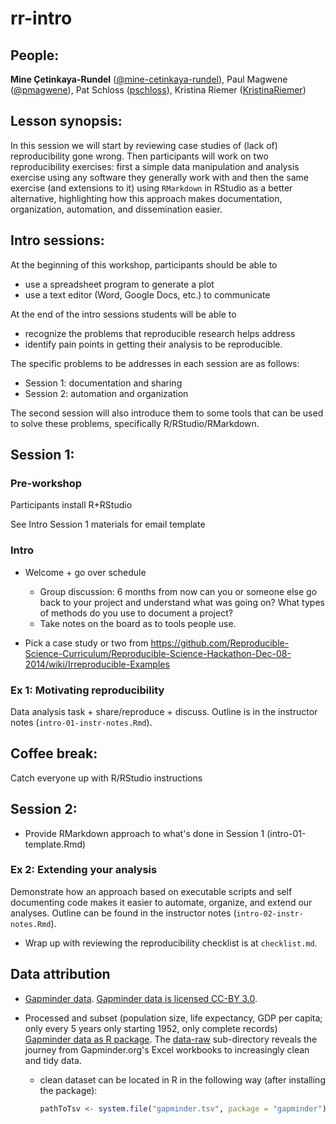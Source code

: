 rr-intro
========

## People:

**Mine Çetinkaya-Rundel** ([@mine-cetinkaya-rundel](https://github.com/mine-cetinkaya-rundel)), Paul Magwene ([@pmagwene](https://github.com/pmagwene)), Pat Schloss ([pschloss](https://github.com/pschloss)), Kristina Riemer ([KristinaRiemer](https://github.com/KristinaRiemer))

## Lesson synopsis:

In this session we will start by reviewing case studies of (lack of) reproducibility gone wrong. Then participants will work on two reproducibility exercises: first a simple data manipulation and analysis exercise using any software they generally work with and then the same exercise (and extensions to it) using `RMarkdown` in RStudio as a better alternative, highlighting how this approach makes documentation, organization, automation, and dissemination easier.  

## Intro sessions:

At the beginning of this workshop, participants should be able to

- use a spreadsheet program to generate a plot
- use a text editor (Word, Google Docs, etc.) to communicate

At the end of the intro sessions students will be able to 

- recognize the problems that reproducible research helps address 
- identify pain points in getting their analysis to be reproducible.

The specific problems to be addresses in each session are as follows:

- Session 1: documentation and sharing
- Session 2: automation and organization

The second session will also introduce them to some tools that can be used to solve these 
problems, specifically R/RStudio/RMarkdown.

## Session 1:

### Pre-workshop

Participants install R+RStudio

See Intro Session 1 materials for email template

### Intro

- Welcome + go over schedule
    * Group discussion: 6 months from now can you or someone else go back to your project and understand what was going on? What types of methods do you use to document a project?
    * Take notes on the board as to tools people use.

- Pick a case study or two from https://github.com/Reproducible-Science-Curriculum/Reproducible-Science-Hackathon-Dec-08-2014/wiki/Irreproducible-Examples

### Ex 1: Motivating reproducibility

Data analysis task + share/reproduce + discuss. Outline is in the instructor notes (`intro-01-instr-notes.Rmd`).

## Coffee break:

Catch everyone up with R/RStudio instructions

## Session 2:

- Provide RMarkdown approach to what's done in Session 1 (intro-01-template.Rmd)

### Ex 2: Extending your analysis

Demonstrate how an approach based on executable scripts and self documenting code makes it easier to automate, organize, and extend our analyses.  Outline can be found in the instructor notes (`intro-02-instr-notes.Rmd`).

- Wrap up with reviewing the reproducibility checklist is at `checklist.md`.

## Data attribution

- [Gapminder data](http://www.gapminder.org/data/). [Gapminder data is licensed CC-BY 3.0](https://docs.google.com/document/pub?id=1POd-pBMc5vDXAmxrpGjPLaCSDSWuxX6FLQgq5DhlUhM#h.ul2gu2-uwathz).

- Processed and subset (population size, life expectancy, GDP per
  capita; only every 5 years only starting 1952, only complete records)
  [Gapminder data as R package](https://github.com/jennybc/gapminder). The [data-raw](https://github.com/jennybc/gapminder/tree/master/data-raw) sub-directory reveals the journey from Gapminder.org's Excel workbooks to increasingly clean and tidy data.
    - clean dataset can be located in R in the following way (after
      installing the package):

        ```R
        pathToTsv <- system.file("gapminder.tsv", package = "gapminder")
        ```